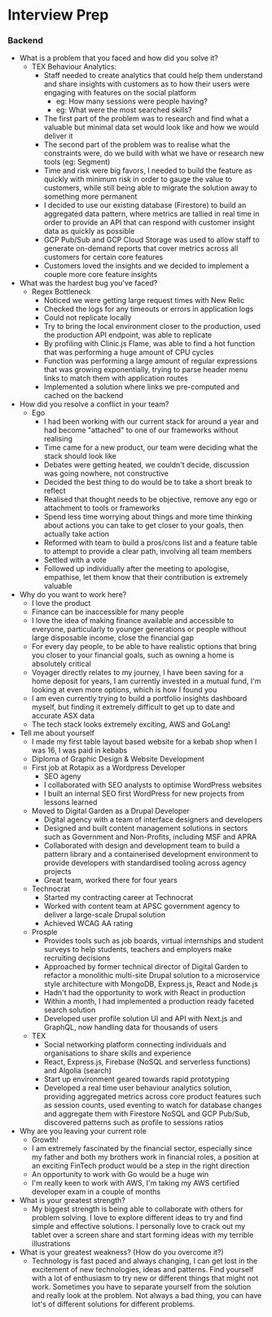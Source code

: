 # Interview Prep

### Backend

* What is a problem that you faced and how did you solve it?
  * TEX Behaviour Analytics:
    * Staff needed to create analytics that could help them understand and share insights with customers as to how their users were engaging with features on the social platform
      * eg: How many sessions were people having?
      * eg: What were the most searched skills?
    * The first part of the problem was to research and find what a valuable but minimal data set would look like and how we would deliver it
    * The second part of the problem was to realise what the constraints were, do we build with what we have or research new tools \(eg: Segment\)
    * Time and risk were big favors, I needed to build the feature as quickly with minimum risk in order to gauge the value to customers, while still being able to migrate the solution away to something more permanent
    * I decided to use our existing database \(Firestore\) to build an aggregated data pattern, where metrics are tallied in real time in order to provide an API that can respond with customer insight data as quickly as possible
    * GCP Pub/Sub and GCP Cloud Storage was used to allow staff to generate on-demand reports that cover metrics across all customers for certain core features
    * Customers loved the insights and we decided to implement a couple more core feature insights
* What was the hardest bug you've faced?
  * Regex Bottleneck
    * Noticed we were getting large request times with New Relic
    * Checked the logs for any timeouts or errors in application logs
    * Could not replicate locally
    * Try to bring the local environment closer to the production, used the production API endpoint, was able to replicate
    * By profiling with Clinic.js Flame, was able to find a hot function that was performing a huge amount of CPU cycles
    * Function was performing a large amount of regular expressions that was growing exponentially, trying to parse header menu links to match them with application routes
    * Implemented a solution where links we pre-computed and cached on the backend
* How did you resolve a conflict in your team?
  * Ego
    * I had been working with our current stack for around a year and had become "attached" to one of our frameworks without realising
    * Time came for a new product, our team were deciding what the stack should look like
    * Debates were getting heated, we couldn't decide, discussion was going nowhere, not constructive
    * Decided the best thing to do would be to take a short break to reflect
    * Realised that thought needs to be objective, remove any ego or attachment to tools or frameworks
    * Spend less time worrying about things and more time thinking about actions you can take to get closer to your goals, then actually take action
    * Reformed with team to build a pros/cons list and a feature table to attempt to provide a clear path, involving all team members
    * Settled with a vote
    * Followed up individually after the meeting to apologise, empathise, let them know that their contribution is extremely valuable
* Why do you want to work here?
  * I love the product
  * Finance can be inaccessible for many people
  * I love the idea of making finance available and accessible to everyone, particularly to younger generations or people without large disposable income, close the financial gap
  * For every day people, to be able to have realistic options that bring you closer to your financial goals, such as owning a home is absolutely critical
  * Voyager directly relates to my journey, I have been saving for a home deposit for years, I am currently invested in a mutual fund, I'm looking at even more options, which is how I found you
  * I am even currently trying to build a portfolio insights dashboard myself, but finding it extremely difficult to get up to date and accurate ASX data
  * The tech stack looks extremely exciting, AWS and GoLang!
* Tell me about yourself
  * I made my first table layout based website for a kebab shop when I was 16, I was paid in kebabs
  * Diploma of Graphic Design & Website Development
  * First job at Rotapix as a Wordpress Developer
    * SEO ageny
    * I collaborated with SEO analysts to optimise WordPress websites
    * I built an internal SEO first WordPress for new projects from lessons learned
  * Moved to Digital Garden as a Drupal Developer
    * Digital agency with a team of interface designers and developers
    * Designed and built content management solutions in sectors such as Government and Non-Profits, including MSF and APRA
    * Collaborated with design and development team to build a pattern library and a containerised development environment to provide developers with standardised tooling across agency projects
    * Great team, worked there for four years
  * Technocrat
    * Started my contracting career at Technocrat
    * Worked with content team at APSC government agency to deliver a large-scale Drupal solution
    * Achieved WCAG AA rating
  * Prosple
    * Provides tools such as job boards, virtual internships and student surveys to help students, teachers and employers make recruiting decisions
    * Approached by former technical director of Digital Garden to refactor a monolithic multi-site Drupal solution to a microservice style architecture with MongoDB, Express.js, React and Node.js
    * Hadn't had the opportunity to work with React in production
    * Within a month, I had implemented a production ready faceted search solution
    * Developed user profile solution UI and API with Next.js and GraphQL, now handling data for thousands of users
  * TEX
    * Social networking platform connecting individuals and organisations to share skills and experience
    * React, Express.js, Firebase \(NoSQL and serverless functions\) and Algolia \(search\)
    * Start up environment geared towards rapid prototyping
    * Developed a real time user behaviour analytics solution, providing aggregated metrics across core product features such as session counts, used eventing to watch for database changes and aggregate them with Firestore NoSQL and GCP Pub/Sub, discovered patterns such as profile to sessions ratios
* Why are you leaving your current role
  * Growth!
  * I am extremely fascinated by the financial sector, especially since my father and both my brothers work in financial roles, a position at an exciting FinTech product would be a step in the right direction
  * An opportunity to work with Go would be a huge win
  * I'm really keen to work with AWS, I'm taking my AWS certified developer exam in a couple of months
* What is your greatest strength?
  * My biggest strength is being able to collaborate with others for problem solving. I love to explore different ideas to try and find simple and effective solutions. I personally love to crack out my tablet over a screen share and start forming ideas with my terrible illustrations
* What is your greatest weakness? \(How do you overcome it?\)
  * Technology is fast paced and always changing, I can get lost in the excitement of new technologies, ideas and patterns. Find yourself with a lot of enthusiasm to try new or different things that might not work. Sometimes you have to separate yourself from the solution and really look at the problem. Not always a bad thing, you can have lot's of different solutions for different problems.


